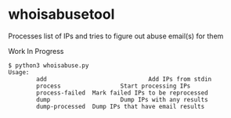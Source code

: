 # whoisabusetool
Processes list of IPs and tries to figure out abuse email(s) for them

Work In Progress

```
$ python3 whoisabuse.py
Usage:
        add                             Add IPs from stdin
        process                 Start processing IPs
        process-failed  Mark failed IPs to be reprocessed
        dump                    Dump IPs with any results
        dump-processed  Dump IPs that have email results

```

